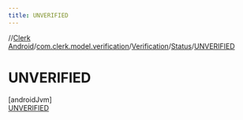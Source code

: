 ```yaml
---
title: UNVERIFIED
---
```

//[Clerk Android](../../../../../index.html)/[com.clerk.model.verification](../../../index.html)/[Verification](../../index.html)/[Status](../index.html)/[UNVERIFIED](index.html)



# UNVERIFIED



[androidJvm]\
[UNVERIFIED](index.html)


